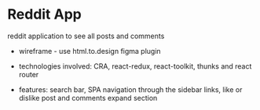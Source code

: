 # Reddit App

reddit application to see all posts and comments

- wireframe  - use html.to.design figma plugin
- technologies involved: CRA, react-redux, react-toolkit, thunks and react router

- features: search bar, SPA navigation through the sidebar links, like or dislike post and comments expand section
